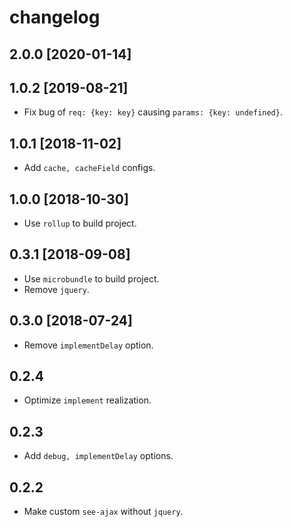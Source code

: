 # changelog

## 2.0.0 [2020-01-14]

## 1.0.2 [2019-08-21]

- Fix bug of `req: {key: key}` causing `params: {key: undefined}`.

## 1.0.1 [2018-11-02]

- Add `cache, cacheField` configs.

## 1.0.0 [2018-10-30]

- Use `rollup` to build project.

## 0.3.1 [2018-09-08]

- Use `microbundle` to build project.
- Remove `jquery`.

## 0.3.0 [2018-07-24]

- Remove `implementDelay` option.

## 0.2.4

- Optimize `implement` realization.

## 0.2.3

- Add `debug, implementDelay` options.

## 0.2.2

- Make custom `see-ajax` without `jquery`.
